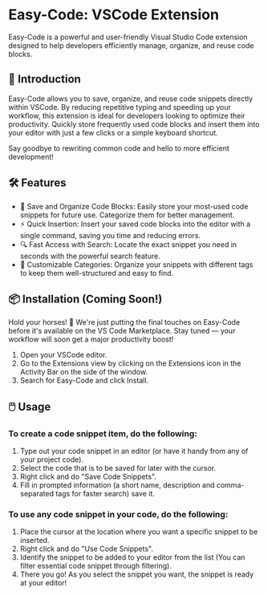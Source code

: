 # Easy-Code: VSCode Extension

Easy-Code is a powerful and user-friendly Visual Studio Code extension designed to help developers efficiently manage, organize, and reuse code blocks.

## 🚀 Introduction

Easy-Code allows you to save, organize, and reuse code snippets directly within VSCode. By reducing repetitive typing and speeding up your workflow, this extension is ideal for developers looking to optimize their productivity. Quickly store frequently used code blocks and insert them into your editor with just a few clicks or a simple keyboard shortcut.

Say goodbye to rewriting common code and hello to more efficient development!

## 🛠️ Features

- 💾 Save and Organize Code Blocks: Easily store your most-used code snippets for future use. Categorize them for better management.
- ⚡ Quick Insertion: Insert your saved code blocks into the editor with a single command, saving you time and reducing errors.
- 🔍 Fast Access with Search: Locate the exact snippet you need in seconds with the powerful search feature.
- 📂 Customizable Categories: Organize your snippets with different tags to keep them well-structured and easy to find.

## 📦 Installation (Coming Soon!)

Hold your horses! 🐎 We're just putting the final touches on Easy-Code before it's available on the VS Code Marketplace. Stay tuned — your workflow will soon get a major productivity boost!

1. Open your VSCode editor.
2. Go to the Extensions view by clicking on the Extensions icon in the Activity Bar on the side of the window.
3. Search for Easy-Code and click Install.

## 🖱️ Usage

### To create a code snippet item, do the following:

1. Type out your code snippet in an editor (or have it handy from any of your project code).
2. Select the code that is to be saved for later with the cursor.
3. Right click and do "Save Code Snippets".
4. Fill in prompted information (a short name, description and comma-separated tags for faster search) save it.

### To use any code snippet in your code, do the following:

1. Place the cursor at the location where you want a specific snippet to be inserted.
2. Right click and do "Use Code Snippets".
3. Identify the snippet to be added to your editor from the list (You can filter essential code snippet through filtering).
4. There you go! As you select the snippet you want, the snippet is ready at your editor!